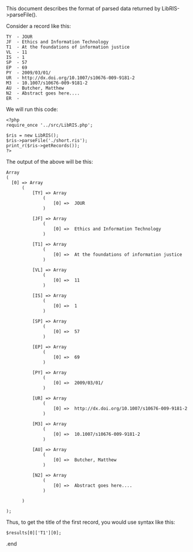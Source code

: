This document describes the format of parsed data returned by LibRIS->parseFile().

Consider a record like this:

    TY  - JOUR
    JF  - Ethics and Information Technology
    T1  - At the foundations of information justice
    VL  - 11
    IS  - 1
    SP  - 57
    EP  - 69
    PY  - 2009/03/01/
    UR  - http://dx.doi.org/10.1007/s10676-009-9181-2
    M3  - 10.1007/s10676-009-9181-2
    AU  - Butcher, Matthew
    N2  - Abstract goes here....
    ER  -

We will run this code:

    <?php
    require_once '../src/LibRIS.php';

    $ris = new LibRIS();
    $ris->parseFile('./short.ris');
    print_r($ris->getRecords());
    ?>

The output of the above will be this:

    Array
    (
      [0] => Array
          (
              [TY] => Array
                  (
                      [0] =>  JOUR
                  )

              [JF] => Array
                  (
                      [0] =>  Ethics and Information Technology
                  )

              [T1] => Array
                  (
                      [0] =>  At the foundations of information justice
                  )

              [VL] => Array
                  (
                      [0] =>  11
                  )

              [IS] => Array
                  (
                      [0] =>  1
                  )

              [SP] => Array
                  (
                      [0] =>  57
                  )

              [EP] => Array
                  (
                      [0] =>  69
                  )

              [PY] => Array
                  (
                      [0] =>  2009/03/01/
                  )

              [UR] => Array
                  (
                      [0] =>  http://dx.doi.org/10.1007/s10676-009-9181-2
                  )

              [M3] => Array
                  (
                      [0] =>  10.1007/s10676-009-9181-2
                  )

              [AU] => Array
                  (
                      [0] =>  Butcher, Matthew
                  )

              [N2] => Array
                  (
                      [0] =>  Abstract goes here....
                  )

          )

    );

Thus, to get the title of the first record, you would use syntax like this:

    $results[0]['T1'][0];

.end
